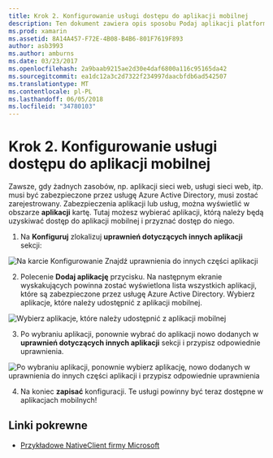 ```yaml
---
title: Krok 2. Konfigurowanie usługi dostępu do aplikacji mobilnej
description: Ten dokument zawiera opis sposobu Podaj aplikacji platformy Xamarin z dostępem do usługi Azure aplikacji zabezpieczonej przez usługi Azure Active Directory.
ms.prod: xamarin
ms.assetid: 8A14A457-F72E-4B08-B4B6-801F7619F893
author: asb3993
ms.author: amburns
ms.date: 03/23/2017
ms.openlocfilehash: 2a9baab9215ae2d30e4daf6800a116c95165da42
ms.sourcegitcommit: ea1dc12a3c2d7322f234997daacbfdb6ad542507
ms.translationtype: MT
ms.contentlocale: pl-PL
ms.lasthandoff: 06/05/2018
ms.locfileid: "34780103"
---
```

# <a name="step-2-configure-service-access-for-mobile-application"></a>Krok 2. Konfigurowanie usługi dostępu do aplikacji mobilnej

Zawsze, gdy żadnych zasobów, np. aplikacji sieci web, usługi sieci web, itp. musi być zabezpieczone przez usługę Azure Active Directory, musi zostać zarejestrowany. Zabezpieczenia aplikacji lub usług, można wyświetlić w obszarze **aplikacji** kartę. Tutaj możesz wybierać aplikacji, którą należy będą uzyskiwać dostęp do aplikacji mobilnej i przyznać dostęp do niego.

1. Na **Konfiguruj** zlokalizuj **uprawnień dotyczących innych aplikacji** sekcji:

  ![](configure-images/2.1-configure.png "Na karcie Konfigurowanie Znajdź uprawnienia do innych części aplikacji")

2.  Polecenie **Dodaj aplikację** przycisku. Na następnym ekranie wyskakujących powinna zostać wyświetlona lista wszystkich aplikacji, które są zabezpieczone przez usługę Azure Active Directory. Wybierz aplikacje, które należy udostępnić z aplikacji mobilnej.

  ![](configure-images/2.2-add-application.png "Wybierz aplikacje, które należy udostępnić z aplikacji mobilnej")

3. Po wybraniu aplikacji, ponownie wybrać do aplikacji nowo dodanych w **uprawnień dotyczących innych aplikacji** sekcji i przypisz odpowiednie uprawnienia.

  ![](configure-images/2.3-permissions.png "Po wybraniu aplikacji, ponownie wybierz aplikację, nowo dodanych w uprawnienia do innych części aplikacji i przypisz odpowiednie uprawnienia")

4. Na koniec **zapisać** konfiguracji. Te usługi powinny być teraz dostępne w aplikacjach mobilnych!



## <a name="related-links"></a>Linki pokrewne

- [Przykładowe NativeClient firmy Microsoft](https://github.com/AzureADSamples/NativeClient-MultiTarget-DotNet)
